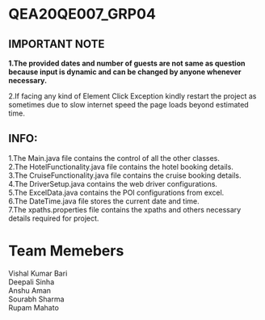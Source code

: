 # **QEA20QE007_GRP04**

## IMPORTANT NOTE

**1.The provided dates and number of guests are not same as question because input is dynamic and can be changed by anyone whenever necessary.<br/>**

2.If facing any kind of Element Click Exception kindly restart the project as sometimes due to slow internet speed the page loads beyond estimated time.<br/>

## INFO:

1.The Main.java file contains the control of all the other classes.<br/>
2.The HotelFunctionality.java file contains the hotel booking details.<br/>
3.The CruiseFunctionality.java file contains the cruise booking details.<br/>
4.The DriverSetup.java contains the web driver configurations.<br/>
5.The ExcelData.java contains the POI configurations from excel.<br/>
6.The DateTime.java file stores the current date and time.<br/>
7.The xpaths.properties file contains the xpaths and others necessary details required for project.<br/>

# Team Memebers

Vishal Kumar Bari<br/> 
Deepali Sinha<br/>
Anshu Aman<br/>
Sourabh Sharma<br/>
Rupam Mahato<br/>





